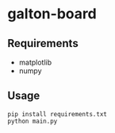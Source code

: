 # galton-board

## Requirements
- matplotlib
- numpy

## Usage
```
pip install requirements.txt
python main.py
```
